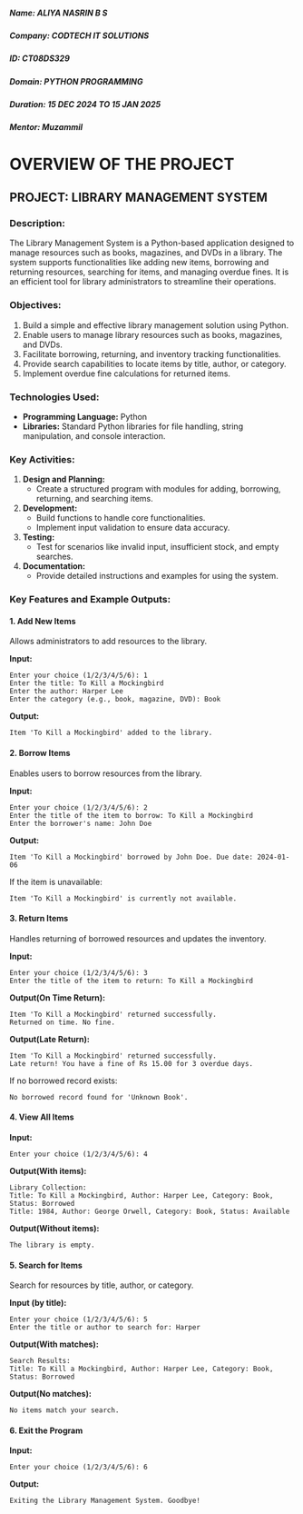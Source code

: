 ##### Name: ALIYA NASRIN B S
##### Company: CODTECH IT SOLUTIONS
##### ID: CT08DS329
##### Domain: PYTHON PROGRAMMING
##### Duration: 15 DEC 2024 TO 15 JAN 2025
##### Mentor: Muzammil

# **OVERVIEW OF THE PROJECT**

## PROJECT: **LIBRARY MANAGEMENT SYSTEM**

### **Description:**  
The Library Management System is a Python-based application designed to manage resources such as books, magazines, and DVDs in a library. The system supports functionalities like adding new items, borrowing and returning resources, searching for items, and managing overdue fines. It is an efficient tool for library administrators to streamline their operations.

### **Objectives:**  
1. Build a simple and effective library management solution using Python.  
2. Enable users to manage library resources such as books, magazines, and DVDs.  
3. Facilitate borrowing, returning, and inventory tracking functionalities.  
4. Provide search capabilities to locate items by title, author, or category.  
5. Implement overdue fine calculations for returned items.

### **Technologies Used:**  
- **Programming Language:** Python  
- **Libraries:** Standard Python libraries for file handling, string manipulation, and console interaction.  

### **Key Activities:**  
1. **Design and Planning:**  
   - Create a structured program with modules for adding, borrowing, returning, and searching items.  
2. **Development:**  
   - Build functions to handle core functionalities.  
   - Implement input validation to ensure data accuracy.  
3. **Testing:**  
   - Test for scenarios like invalid input, insufficient stock, and empty searches.  
4. **Documentation:**  
   - Provide detailed instructions and examples for using the system.

### **Key Features and Example Outputs:**

#### **1. Add New Items**  
Allows administrators to add resources to the library.  

**Input:**  
```
Enter your choice (1/2/3/4/5/6): 1
Enter the title: To Kill a Mockingbird
Enter the author: Harper Lee
Enter the category (e.g., book, magazine, DVD): Book
```

**Output:**  
```
Item 'To Kill a Mockingbird' added to the library.
```

#### **2. Borrow Items**  
Enables users to borrow resources from the library.  

**Input:**  
```
Enter your choice (1/2/3/4/5/6): 2
Enter the title of the item to borrow: To Kill a Mockingbird
Enter the borrower's name: John Doe
```

**Output:**  
```
Item 'To Kill a Mockingbird' borrowed by John Doe. Due date: 2024-01-06
```
If the item is unavailable:  
```
Item 'To Kill a Mockingbird' is currently not available.
```

#### **3. Return Items**  
Handles returning of borrowed resources and updates the inventory.  

**Input:**  
```
Enter your choice (1/2/3/4/5/6): 3
Enter the title of the item to return: To Kill a Mockingbird
```

**Output(On Time Return):**  
```
Item 'To Kill a Mockingbird' returned successfully.
Returned on time. No fine.
```
**Output(Late Return):**  
```
Item 'To Kill a Mockingbird' returned successfully.
Late return! You have a fine of Rs 15.00 for 3 overdue days.
```
If no borrowed record exists:
```
No borrowed record found for 'Unknown Book'.
```

#### **4. View All Items**  

**Input:**  
```
Enter your choice (1/2/3/4/5/6): 4
```

**Output(With items):**  
```
Library Collection:
Title: To Kill a Mockingbird, Author: Harper Lee, Category: Book, Status: Borrowed
Title: 1984, Author: George Orwell, Category: Book, Status: Available
```
**Output(Without items):**  
```
The library is empty.
```

#### **5. Search for Items**  
Search for resources by title, author, or category.  

**Input (by title):**  
```
Enter your choice (1/2/3/4/5/6): 5
Enter the title or author to search for: Harper
```

**Output(With matches):**  
```
Search Results:
Title: To Kill a Mockingbird, Author: Harper Lee, Category: Book, Status: Borrowed
```
**Output(No matches):**  
```
No items match your search.
```

#### **6. Exit the Program**  
**Input:**  
```
Enter your choice (1/2/3/4/5/6): 6
```

**Output:**  
```
Exiting the Library Management System. Goodbye!
```

